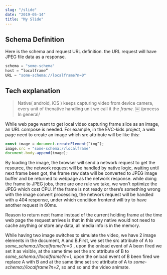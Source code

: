 ```yaml
---
slug: "/slide"
date: "2019-05-14"
title: "My Slide"
---
```


## Schema Definition

Here is the schema and request URL definition.
the URL request will have JPEG file data as a response.

```js
schema = "some-schema"
host = “localframe”
URL = "some-schema://localframe?n=0"
```

## Tech explanation

> Native( android, iOS ) keeps capturing video from device camera, every unit of thenative handling unit we call it the _frame._
> ￼
> /process In general/

While web page want to get local video capturing frame slice as an image, an URL compose is needed. For example, in the EVC-kids project, a web page need to create an image which src attribute will be like this:

```js
const image = document.createElement(“img”);
image.src = "some-schema://localframe"
document.body.append(image);
```

By loading the image, the browser will send a network request to get the resource, the network request will be handled by native logic, waiting until next frame been got, the frame raw data will be converted to JPEG image buffer and be returned to webpage as the network response. while doing the frame to JPEG jobs, there are one rule we take, we won’t optimize the JPEG which cost CPU. If the frame is not ready or there’s something wrong with the image convert processing, the network request will be handled with a 404 response, under which condition frontend will try to have another request in 60ms.

Reason to return next frame instead of the current holding frame at the time web page the request arrives is that in this way native would not need to cache anything or store any data, all media info is in the memory.

While having two image switches to simulate the video, we have 2 image elements in the document, A and B.First, we set the src attribute of A to _some_schema://localframe?n=0_ , upon the onload event of A been fired we set it as visible, at the same time set the src attribute of B to _some_schema://localframe?n=1_, upon the onload event of B been fired we replace A with B and at the same time set src attribute of A to _some-schema://localframe?n=2_, so and so and the video animate.
